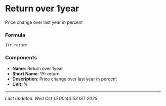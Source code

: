 # Return over 1year
Price change over last year in percent

### Formula
```text
1Yr return
```


### Components
- **Name**: Return over 1year
- **Short Name**: 1Yr return
- **Description**: Price change over last year in percent
- **Unit**: %

---
*Last updated: Wed Oct 15 00:43:53 IST 2025*
